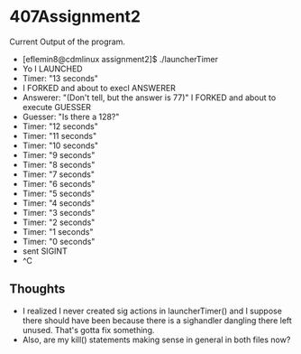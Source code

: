 # 407Assignment2

Current Output of the program.

+  [eflemin8@cdmlinux assignment2]$ ./launcherTimer 
+  Yo I LAUNCHED
+  Timer: "13 seconds"
+  I FORKED and about to execl ANSWERER
+  Answerer: "(Don't tell, but the answer is 77)"
I FORKED and about to execute GUESSER
+  Guesser: "Is there a 128?"
+  Timer: "12 seconds"
+  Timer: "11 seconds"
+  Timer: "10 seconds"
+  Timer: "9 seconds"
+  Timer: "8 seconds"
+  Timer: "7 seconds"
+  Timer: "6 seconds"
+  Timer: "5 seconds"
+  Timer: "4 seconds"
+  Timer: "3 seconds"
+  Timer: "2 seconds"
+  Timer: "1 seconds"
+  Timer: "0 seconds"
+  sent SIGINT
+  ^C

## Thoughts
+  I realized I never created sig actions in launcherTimer() and I suppose there should have been because there is a sighandler dangling there left unused.  That's gotta fix something. 
+  Also, are my kill() statements making sense in general in both files now?
